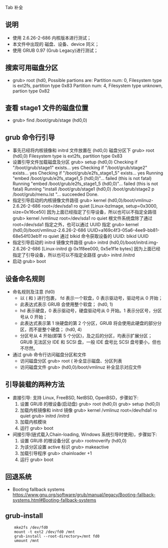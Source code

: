 


Tab 补全


## 说明
- 使用 2.6.26-2-686 内核版本进行测试；
- 本文件中出现的 磁盘、设备、device 同义；
- 使用 GRUB 0.97 (Grub Legacy)进行测试；

## 搜索可用磁盘分区
- grub> root (hd0,
   Possible partions are:
     Partition num: 0, Filesystem type is ext2fs, partition type 0x83
     Partition num: 4, Filesystem type unknown, partion type 0x82
## 查看 stage1 文件的磁盘位置
- grub> find /boot/grub/stage
   (hd0,0)

## grub 命令行引导
- 事先已经将内核镜像和 initrd 文件放置在 (hd0,0) 磁盘分区下
        grub> root (hd0,0)
         Filesystem type is ext2fs, partition type 0x83
- 设置引导文件加载磁盘及分区
        grub> setup (hd0,0)
         Checking if "/boot/grub/stage1" exists... yes
         Checking if "/boot/grub/stage2" exists... yes
         Checking if "/boot/grub/e2fs_stage1_5" exists... yes
         Running "embed /boot/grub/e2fs_stage1_5 (hd0,0)"... failed (this is not fatal)
         Running "embed /boot/grub/e2fs_stage1_5 (hd0,0)"... failed (this is not fatal)
         Running "install /boot/grub/stage1 (hd0,0) /boot/grub/stage2 p /boot/grub/menu.lst "... succeeded
        Done.
- 指定引导启动的内核镜像文件路径
        grub> kernel (hd0,0)/boot/vmlinuz-2.6.26-2-686 root=/dev/sda1 ro quiet
            [Linux-bzImage, setup=0x3000, size=0x16ce50]
  因为上面已经指定了引导设备，所以也可以不指定全路径
        grub> kernel /vmlinuz root=/dev/sda1 ro quiet
  根文件系统盘除了通过 root=/dev/sda1 指定之外，也可以通过 UUID 指定
        grub> kernel (hd0,0)/boot/vmlinuz-2.6.26-2-686 UUID=a169c4f3-05a6-4ee9-bb81-68e54f03eb1f ro quiet
  通过 blkid 命令获取设备的 UUID:
        blkid UUID
- 指定引导启动的 initrd 镜像文件路径
        grub> initrd (hd0,0)/boot/initrd.img-2.6.26-2-686
           [Linux-initrd @ 0x1f8ee000, 0x5e1f1e bytes]
  因为上面已经指定了引导设备，所以也可以不指定全路径
        grub> initrd /initrd
- 启动
        grub> boot

## 设备命名规则
- 命名规则及注意
        (fd0)
    + 以 ( 和 ) 进行包裹， fd 表示一个软盘，0 表示驱动号，驱动号从 0 开始；
    + 此表达式表示 GRUB 会使用整个软盘；
        (hd0, 1)
    + hd 表示硬盘，0 表示驱动号，硬盘驱动号从 0 开始。1 表示分区号，分区号从 0 开始；
    + 此表达式表示第 1 块硬盘的第 2 个分区，GRUB 将会使用此硬盘的部分分区，而不是整个硬盘；
        (hd0, 4)
    + 分区号从 4 开始(即第 5 个分区)，及之后的分区，均表示扩展分区；
GRUB 无法区分 IDE 和 SCSI 盘，一般 IDE 盘号比 SCSI 盘号要小，但也不尽然。
- 通过 grub 命令行访问磁盘分区和文件
    + 访问磁盘分区
            grub> root (
    <TAB> 补全显示磁盘、分区列表
    + 访问磁盘文件
            grub> (hd0,0)/boot/vmlinuz
    <TAB> 补全显示对应文件

## 引导装载的两种方法
- 直接引导: 支持 Linux, FreeBSD, NetBSD, OpenBSD，步骤如下:
    1. 设置 GRUB 的根设备(启动盘)
        grub> root (hd0,0)
        grub> setup (hd0,0)
    2. 加载内核镜像和 initrd 镜像
        grub> kernel /vmlinuz root=/dev/hda1 ro quiet
        grub> initrd /initrd
    3. 加载内核模块
    4. 运行
        grub> boot
- 间接引导(链式载入Chain-loading, Windows 系统引导时使用)，步骤如下:
    1. 设置 GRUB 的根设备分区
        grub> rootnoverify (hd0,0)
    2. 为该分区设置 active 标识
        grub> makeactive
    3. 加载引导程序
        grub> chainloader +1
    4. 运行
        grub> boot

## 回退系统
- Booting fallback systems
    https://www.gnu.org/software/grub/manual/legacy/Booting-fallback-systems.html#Booting-fallback-systems

## grub-install
        mke2fs /dev/fd0
        mount -t ext2 /dev/fd0 /mnt
        grub-install --root-directory=/mnt fd0
        umount /mnt